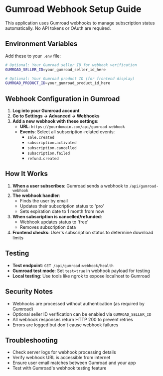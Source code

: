 # Gumroad Webhook Setup Guide

This application uses Gumroad webhooks to manage subscription status automatically. No API tokens or OAuth are required.

## Environment Variables

Add these to your `.env` file:

```bash
# Optional: Your Gumroad seller ID for webhook verification
GUMROAD_SELLER_ID=your_gumroad_seller_id_here

# Optional: Your Gumroad product ID (for frontend display)
GUMROAD_PRODUCT_ID=your_gumroad_product_id_here
```

## Webhook Configuration in Gumroad

1. **Log into your Gumroad account**
2. **Go to Settings → Advanced → Webhooks**
3. **Add a new webhook with these settings:**
   - **URL**: `https://yourdomain.com/api/gumroad-webhook`
   - **Events**: Select all subscription-related events:
     - `sale.created`
     - `subscription.activated`
     - `subscription.cancelled`
     - `subscription.failed`
     - `refund.created`

## How It Works

1. **When a user subscribes**: Gumroad sends a webhook to `/api/gumroad-webhook`
2. **The webhook handler**:
   - Finds the user by email
   - Updates their subscription status to 'pro'
   - Sets expiration date to 1 month from now
3. **When subscription is cancelled/refunded**:
   - Webhook updates status to 'free'
   - Removes subscription data
4. **Frontend checks**: User's subscription status to determine download limits

## Testing

- **Test endpoint**: `GET /api/gumroad-webhook/health`
- **Gumroad test mode**: Set `test=true` in webhook payload for testing
- **Local testing**: Use tools like ngrok to expose localhost to Gumroad

## Security Notes

- Webhooks are processed without authentication (as required by Gumroad)
- Optional seller ID verification can be enabled via `GUMROAD_SELLER_ID`
- All webhook responses return HTTP 200 to prevent retries
- Errors are logged but don't cause webhook failures

## Troubleshooting

- Check server logs for webhook processing details
- Verify webhook URL is accessible from internet
- Ensure user email matches between Gumroad and your app
- Test with Gumroad's webhook testing feature
